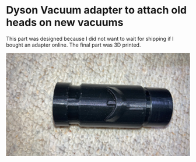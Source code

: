 # Dyson Vacuum adapter to attach old heads on new vacuums
This part was designed because I did not want to wait for shipping if I bought an adapter online.
The final part was 3D printed.

![figure](https://github.com/swizzyD/dyson-vacuum-adapter/blob/main/images/adapter_photo.jpg?raw=true)

